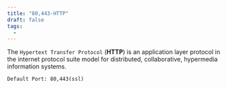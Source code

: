 ```yaml
---
title: "80,443-HTTP"
draft: false
tags:
  - 
---
```

The `Hypertext Transfer Protocol` (**HTTP**) is an application layer protocol in the internet protocol suite model for distributed, collaborative, hypermedia information systems.

`Default Port: 80,443(ssl)`

